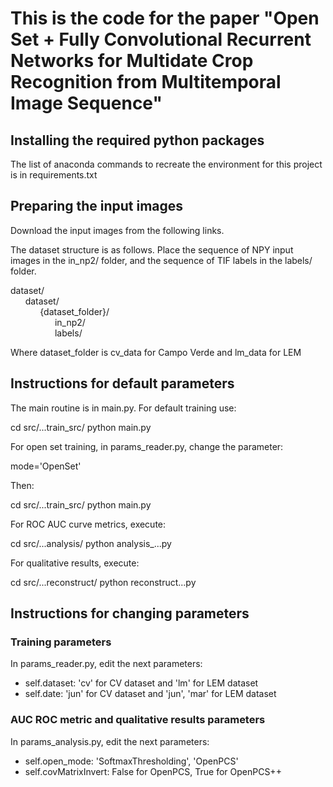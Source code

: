 # This is the code for the paper "Open Set + Fully Convolutional Recurrent Networks for Multidate Crop Recognition from Multitemporal Image Sequence"


## Installing the required python packages

The list of anaconda commands to recreate the environment for this project is in requirements.txt

## Preparing the input images 

Download the input images from the following links. 


The dataset structure is as follows. Place the sequence of NPY input images in the in_np2/ folder, and the sequence of TIF labels in the labels/ folder.

dataset/  
&nbsp;&nbsp;&nbsp;&nbsp;&nbsp;&nbsp;dataset/  
&nbsp;&nbsp;&nbsp;&nbsp;&nbsp;&nbsp;&nbsp;&nbsp;&nbsp;&nbsp;&nbsp;&nbsp;{dataset_folder}/  
&nbsp;&nbsp;&nbsp;&nbsp;&nbsp;&nbsp;&nbsp;&nbsp;&nbsp;&nbsp;&nbsp;&nbsp;&nbsp;&nbsp;&nbsp;&nbsp;&nbsp;&nbsp;in_np2/  
&nbsp;&nbsp;&nbsp;&nbsp;&nbsp;&nbsp;&nbsp;&nbsp;&nbsp;&nbsp;&nbsp;&nbsp;&nbsp;&nbsp;&nbsp;&nbsp;&nbsp;&nbsp;labels/  
  
  Where dataset_folder is cv_data for Campo Verde and lm_data for LEM
  
  
## Instructions for default parameters

The main routine is in main.py. For default training use:

cd src/...train_src/
python main.py

For open set training, in params_reader.py, change the parameter:

mode='OpenSet'

Then:

cd src/...train_src/
python main.py

For ROC AUC curve metrics, execute:

cd src/...analysis/
python analysis_...py

For qualitative results, execute:

cd src/...reconstruct/
python reconstruct...py

## Instructions for changing parameters

### Training parameters 
In params_reader.py, edit the next parameters:

- self.dataset: 'cv' for CV dataset and 'lm' for LEM dataset
- self.date: 'jun' for CV dataset and 'jun', 'mar' for LEM dataset

### AUC ROC metric and qualitative results parameters

In params_analysis.py, edit the next parameters:

- self.open_mode: 'SoftmaxThresholding', 'OpenPCS'
- self.covMatrixInvert: False for OpenPCS, True for OpenPCS++



